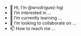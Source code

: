 - 👋 Hi, I’m @wrodriguez-hgi
- 👀 I’m interested in ...
- 🌱 I’m currently learning ...
- 💞️ I’m looking to collaborate on ...
- 📫 How to reach me ...

<!---
wrodriguez-hgi/wrodriguez-hgi is a ✨ special ✨ repository because its `README.md` (this file) appears on your GitHub profile.
You can click the Preview link to take a look at your changes.
--->
